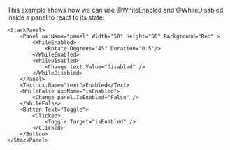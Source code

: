 This example shows how we can use @WhileEnabled and @WhileDisabled inside a
panel to react to its state:

	<StackPanel>
		<Panel ux:Name="panel" Width="50" Height="50" Background="Red" >
			<WhileEnabled>
				<Rotate Degrees="45" Duration="0.5"/>
			</WhileEnabled>
			<WhileDisabled>
				<Change text.Value="Disabled" />
			</WhileDisabled>
		</Panel>
		<Text ux:Name="text">Enabled</Text>
		<WhileFalse ux:Name="isEnabled">
			<Change panel.IsEnabled="False" />
		</WhileFalse>
		<Button Text="Toggle">
			<Clicked>
				<Toggle Target="isEnabled" />
			</Clicked>
		</Button>
	</StackPanel>
